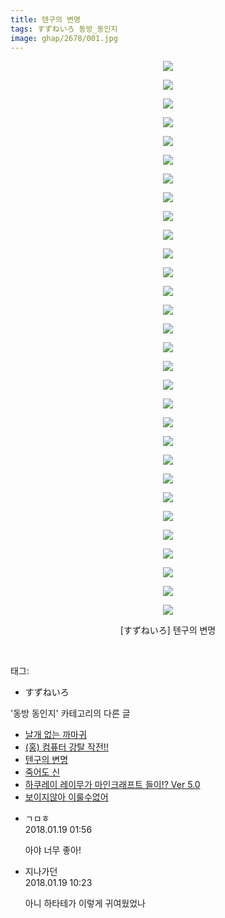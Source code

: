 ```yaml
---
title: 텐구의 변명
tags: すずねいろ 동방_동인지
image: ghap/2678/001.jpg
---
```

<div class="article">
<p style="text-align: center; clear: none; float: none;"><img src="{{ site.nasurl }}/ghap/2678/001.jpg"/></p>
<p style="text-align: center; clear: none; float: none;"><img src="{{ site.nasurl }}/ghap/2678/002.jpg"/></p>
<p style="text-align: center; clear: none; float: none;"><img src="{{ site.nasurl }}/ghap/2678/003.jpg"/></p>
<p style="text-align: center; clear: none; float: none;"><img src="{{ site.nasurl }}/ghap/2678/004.jpg"/></p>
<p style="text-align: center; clear: none; float: none;"><img src="{{ site.nasurl }}/ghap/2678/005.jpg"/></p>
<p style="text-align: center; clear: none; float: none;"><img src="{{ site.nasurl }}/ghap/2678/006.jpg"/></p>
<p style="text-align: center; clear: none; float: none;"><img src="{{ site.nasurl }}/ghap/2678/007.jpg"/></p>
<p style="text-align: center; clear: none; float: none;"><img src="{{ site.nasurl }}/ghap/2678/008.jpg"/></p>
<p style="text-align: center; clear: none; float: none;"><img src="{{ site.nasurl }}/ghap/2678/009.jpg"/></p>
<p style="text-align: center; clear: none; float: none;"><img src="{{ site.nasurl }}/ghap/2678/010.jpg"/></p>
<p style="text-align: center; clear: none; float: none;"><img src="{{ site.nasurl }}/ghap/2678/011.jpg"/></p>
<p style="text-align: center; clear: none; float: none;"><img src="{{ site.nasurl }}/ghap/2678/012.jpg"/></p>
<p style="text-align: center; clear: none; float: none;"><img src="{{ site.nasurl }}/ghap/2678/013.jpg"/></p>
<p style="text-align: center; clear: none; float: none;"><img src="{{ site.nasurl }}/ghap/2678/014.jpg"/></p>
<p style="text-align: center; clear: none; float: none;"><img src="{{ site.nasurl }}/ghap/2678/015.jpg"/></p>
<p style="text-align: center; clear: none; float: none;"><img src="{{ site.nasurl }}/ghap/2678/016.jpg"/></p>
<p style="text-align: center; clear: none; float: none;"><img src="{{ site.nasurl }}/ghap/2678/017.jpg"/></p>
<p style="text-align: center; clear: none; float: none;"><img src="{{ site.nasurl }}/ghap/2678/018.jpg"/></p>
<p style="text-align: center; clear: none; float: none;"><img src="{{ site.nasurl }}/ghap/2678/019.jpg"/></p>
<p style="text-align: center; clear: none; float: none;"><img src="{{ site.nasurl }}/ghap/2678/020.jpg"/></p>
<p style="text-align: center; clear: none; float: none;"><img src="{{ site.nasurl }}/ghap/2678/021.jpg"/></p>
<p style="text-align: center; clear: none; float: none;"><img src="{{ site.nasurl }}/ghap/2678/022.jpg"/></p>
<p style="text-align: center; clear: none; float: none;"><img src="{{ site.nasurl }}/ghap/2678/023.jpg"/></p>
<p style="text-align: center; clear: none; float: none;"><img src="{{ site.nasurl }}/ghap/2678/024.jpg"/></p>
<p style="text-align: center; clear: none; float: none;"><img src="{{ site.nasurl }}/ghap/2678/025.jpg"/></p>
<p style="text-align: center; clear: none; float: none;"><img src="{{ site.nasurl }}/ghap/2678/026.jpg"/></p>
<p style="text-align: center; clear: none; float: none;"><img src="{{ site.nasurl }}/ghap/2678/027.jpg"/></p>
<p style="text-align: center; clear: none; float: none;"><img src="{{ site.nasurl }}/ghap/2678/028.jpg"/></p>
<p style="text-align: center; clear: none; float: none;"><img src="{{ site.nasurl }}/ghap/2678/029.jpg"/></p>
<p style="text-align: center; clear: none; float: none;"><img src="{{ site.nasurl }}/ghap/2678/030.jpg"/></p>
<p style="text-align: center; clear: none; float: none;">[すずねいろ] 텐구의 변명</p>
<p><br/></p>
</div><div class="tagTrail">
<p>태그: </p>
<ul>
<li>すずねいろ</li>
</ul>
</div><div class="another">
<p>'동방 동인지' 카테고리의 다른 글</p>
<ul>
<li><a href="/2016-10-25-ghap_2680">날개 없는 까마귀</a></li>
<li><a href="/2016-10-25-ghap_2679">(홍) 컴퓨터 강탈 작전!!</a></li>
<li><a href="/2016-10-25-ghap_2678">텐구의 변명</a></li>
<li><a href="/2016-10-24-ghap_2677">죽어도 신</a></li>
<li><a href="/2016-10-24-ghap_2676">하쿠레이 레이무가 마인크래프트 들이!? Ver 5.0</a></li>
<li><a href="/2016-10-24-ghap_2675">보이지않아 이룰수없어</a></li>
</ul>
</div><div class="cb_module cb_fluid">
<div class="cb_wrt cb_profile">
<div class="comment">
<ul>
<li class="cb_thumb_off" id="comment15177541">
<div class="cb_comment_area">
<div class="cb_info_area">
<div class="cb_section">
<span class="cb_nick_name">ㄱㅁㅎ</span>
</div>
<div class="cb_section">
<span class="cb_date">2018.01.19 01:56 </span>
</div>
</div>
<div class="cb_dsc_comment">
<p class="cb_dsc">
											아야 너무 좋아!
										</p>
</div>
</div></li>
<li class="cb_thumb_off" id="comment15177824">
<div class="cb_comment_area">
<div class="cb_info_area">
<div class="cb_section">
<span class="cb_nick_name">지나가던</span>
</div>
<div class="cb_section">
<span class="cb_date">2018.01.19 10:23 </span>
</div>
</div>
<div class="cb_dsc_comment">
<p class="cb_dsc">
											아니 하타테가 이렇게 귀여웠었나
										</p>
</div>
</div></li>
</ul>
</div>
</div><!-- commentList close -->
</div>